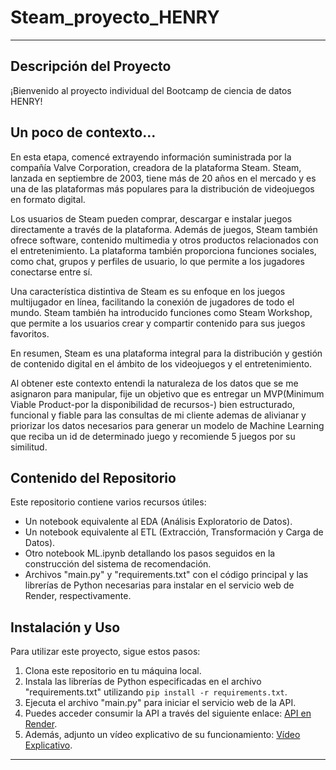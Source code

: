 # Steam_proyecto_HENRY

---

## Descripción del Proyecto

¡Bienvenido al proyecto individual del Bootcamp de ciencia de datos HENRY!

## Un poco de contexto...

En esta etapa, comencé extrayendo información suministrada por la compañía Valve Corporation, creadora de la plataforma Steam. Steam, lanzada en septiembre de 2003, tiene más de 20 años en el mercado y es una de las plataformas más populares para la distribución de videojuegos en formato digital.

Los usuarios de Steam pueden comprar, descargar e instalar juegos directamente a través de la plataforma. Además de juegos, Steam también ofrece software, contenido multimedia y otros productos relacionados con el entretenimiento. La plataforma también proporciona funciones sociales, como chat, grupos y perfiles de usuario, lo que permite a los jugadores conectarse entre sí.

Una característica distintiva de Steam es su enfoque en los juegos multijugador en línea, facilitando la conexión de jugadores de todo el mundo. Steam también ha introducido funciones como Steam Workshop, que permite a los usuarios crear y compartir contenido para sus juegos favoritos.

En resumen, Steam es una plataforma integral para la distribución y gestión de contenido digital en el ámbito de los videojuegos y el entretenimiento.

Al obtener este contexto entendi la naturaleza de los datos que se me asignaron para manipular, fije un objetivo que es entregar un MVP(Minimum Viable Product-por la disponibilidad de recursos-) bien estructurado, funcional y fiable para las consultas de mi cliente ademas de alivianar y priorizar los datos necesarios para generar un modelo de Machine Learning que reciba un id de determinado juego y recomiende 5 juegos por su similitud.

## Contenido del Repositorio

Este repositorio contiene varios recursos útiles:

- Un notebook equivalente al EDA (Análisis Exploratorio de Datos).
- Un notebook equivalente al ETL (Extracción, Transformación y Carga de Datos).
- Otro notebook ML.ipynb detallando los pasos seguidos en la construcción del sistema de recomendación.
- Archivos "main.py" y "requirements.txt" con el código principal y las librerías de Python necesarias para instalar en el servicio web de Render, respectivamente.

## Instalación y Uso

Para utilizar este proyecto, sigue estos pasos:

1. Clona este repositorio en tu máquina local.
2. Instala las librerías de Python especificadas en el archivo "requirements.txt" utilizando `pip install -r requirements.txt`.
3. Ejecuta el archivo "main.py" para iniciar el servicio web de la API.
4. Puedes acceder consumir la API a través del siguiente enlace: [API en Render](https://henrypione.onrender.com).
5. Además, adjunto un vídeo explicativo de su funcionamiento: [Vídeo Explicativo](https://).



---
